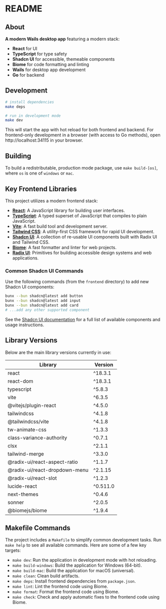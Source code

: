 # README

## About

**A modern Wails desktop app** featuring a modern stack:
- **React** for UI
- **TypeScript** for type safety
- **Shadcn UI** for accessible, themeable components
- **Biome** for code formatting and linting
- **Wails** for desktop app development
- **Go** for backend


## Development


```sh
# install dependencies
make deps

# run in development mode
make dev
```

This will start the app with hot reload for both frontend and backend. For frontend-only development in a browser (with access to Go methods), open http://localhost:34115 in your browser.

## Building

To build a redistributable, production mode package, use `make build-[os]`, where `os` is one of `windows` or `mac`.

## Key Frontend Libraries

This project utilizes a modern frontend stack:

- [**React**](https://react.dev/): A JavaScript library for building user interfaces.
- [**TypeScript**](https://www.typescriptlang.org/): A typed superset of JavaScript that compiles to plain JavaScript.
- [**Vite**](https://vitejs.dev/): A fast build tool and development server.
- [**Tailwind CSS**](https://tailwindcss.com/): A utility-first CSS framework for rapid UI development.
- [**Shadcn UI**](https://ui.shadcn.com/): A collection of re-usable UI components built with Radix UI and Tailwind CSS.
- [**Biome**](https://biomejs.dev/): A fast formatter and linter for web projects.
- [**Radix UI**](https://www.radix-ui.com/): Primitives for building accessible design systems and web applications.

### Common Shadcn UI Commands

Use the following commands (from the `frontend` directory) to add new Shadcn UI components:

```sh
bunx --bun shadcn@latest add button
bunx --bun shadcn@latest add input
bunx --bun shadcn@latest add card
# ...add any other supported component
```

See the [Shadcn UI documentation](https://ui.shadcn.com/docs/components) for a full list of available components and usage instructions.

## Library Versions

Below are the main library versions currently in use:

| Library                          | Version    |
| -------------------------------- | ---------- |
| react                            | ^18.3.1    |
| react-dom                        | ^18.3.1    |
| typescript                       | ^5.8.3     |
| vite                             | ^6.3.5     |
| @vitejs/plugin-react             | ^4.5.0     |
| tailwindcss                      | ^4.1.8     |
| @tailwindcss/vite                | ^4.1.8     |
| tw-animate-css                   | ^1.3.3     |
| class-variance-authority         | ^0.7.1     |
| clsx                             | ^2.1.1     |
| tailwind-merge                   | ^3.3.0     |
| @radix-ui/react-aspect-ratio     | ^1.1.7     |
| @radix-ui/react-dropdown-menu    | ^2.1.15    |
| @radix-ui/react-slot             | ^1.2.3     |
| lucide-react                     | ^0.511.0   |
| next-themes                      | ^0.4.6     |
| sonner                           | ^2.0.5     |
| @biomejs/biome                   | ^1.9.4     |


## Makefile Commands

The project includes a `Makefile` to simplify common development tasks. Run `make help` to see all available commands. Here are some of a few key targets:

- `make dev`: Run the application in development mode with hot reloading.
- `make build-windows`: Build the application for Windows (64-bit).
- `make build-mac`: Build the application for macOS (universal).
- `make clean`: Clean build artifacts.
- `make deps`: Install frontend dependencies from `package.json`.
- `make lint`: Lint the frontend code using Biome.
- `make format`: Format the frontend code using Biome.
- `make check`: Check and apply automatic fixes to the frontend code using Biome.